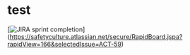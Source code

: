 # test

[![JIRA sprint completion](https://img.shields.io/jira/sprint/https/jira.spring.io/94.svg)]
(https://safetyculture.atlassian.net/secure/RapidBoard.jspa?rapidView=166&selectedIssue=ACT-59)
